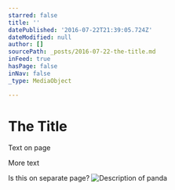 ```yaml
---
starred: false
title: ''
datePublished: '2016-07-22T21:39:05.724Z'
dateModified: null
author: []
sourcePath: _posts/2016-07-22-the-title.md
inFeed: true
hasPage: false
inNav: false
_type: MediaObject

---
```

# The Title

Text on page 

More text

Is this on separate page?
![Description of panda](https://the-grid-user-content.s3-us-west-2.amazonaws.com/8eee3d14-b120-44cc-8878-ec2e684513a0.jpg)